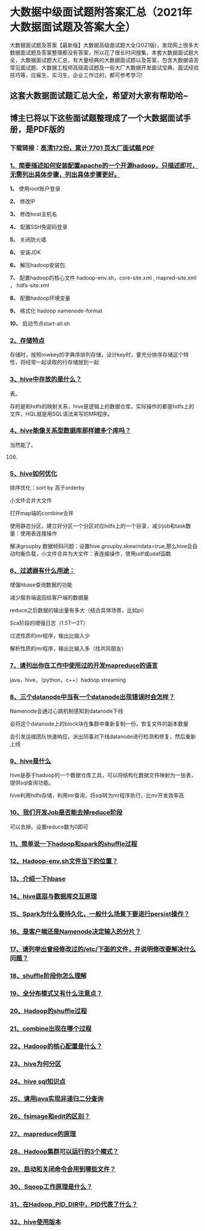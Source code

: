# 大数据中级面试题附答案汇总（2021年大数据面试题及答案大全）

大数据面试题及答案【最新版】大数据高级面试题大全(2021版)，发现网上很多大数据面试题及答案整理都没有答案，所以花了很长时间搜集，本套大数据面试题大全，大数据面试题大汇总，有大量经典的大数据面试题以及答案，包含大数据语言常见面试题、大数据工程师高级面试题及一些大厂大数据开发面试宝典，面试经验技巧等，应届生，实习生，企业工作过的，都可参考学习!

## 这套大数据面试题汇总大全，希望对大家有帮助哈~ 

## 博主已将以下这些面试题整理成了一个大数据面试手册，是PDF版的

### 下载链接：[高清172份，累计 7701 页大厂面试题  PDF](https://github.com/javatechnorth/javanorth-itbooks/blob/master/docs/index.md)


### [1、简要描述如何安装配置apache的一个开源hadoop，只描述即可，无需列出具体步骤，列出具体步骤更好。](https://gitee.com/souyunku/NewDevBooks/blob/master/docs/大数据/大数据中级面试题附答案汇总（2021年大数据面试题及答案大全）.md#1简要描述如何安装配置apache的一个开源hadoop只描述即可无需列出具体步骤列出具体步骤更好。)  


**1、** 使用root账户登录

**2、** 修改IP

**3、** 修改host主机名

**4、** 配置SSH免密码登录

**5、** 关闭防火墙

**6、** 安装JDK

**6、** 解压hadoop安装包

**7、** 配置hadoop的核心文件 hadoop-env.sh，core-site.xml , mapred-site.xml ， hdfs-site.xml

**8、** 配置hadoop环境变量

**9、** 格式化 hadoop namenode-format

**10、** 启动节点start-all.sh


### [2、存储特点](https://gitee.com/souyunku/NewDevBooks/blob/master/docs/大数据/大数据中级面试题附答案汇总（2021年大数据面试题及答案大全）.md#2存储特点)  


存储时，按照rowkey的字典序排列存储，设计key时，要充分排序存储这个特性，将经常一起读取的行存储放到一起


### [3、hive中存放的是什么？](https://gitee.com/souyunku/NewDevBooks/blob/master/docs/大数据/大数据中级面试题附答案汇总（2021年大数据面试题及答案大全）.md#3hive中存放的是什么)  


表。

存的是和hdfs的映射关系，hive是逻辑上的数据仓库，实际操作的都是hdfs上的文件，HQL就是用SQL语法来写的MR程序。


### [4、hive能像关系型数据库那样建多个库吗？](https://gitee.com/souyunku/NewDevBooks/blob/master/docs/大数据/大数据中级面试题附答案汇总（2021年大数据面试题及答案大全）.md#4hive能像关系型数据库那样建多个库吗)  


当然能了。

106.
### [5、hive如何优化](https://gitee.com/souyunku/NewDevBooks/blob/master/docs/大数据/大数据中级面试题附答案汇总（2021年大数据面试题及答案大全）.md#5hive如何优化)  


排序优化：sort by 高于orderby

小文件合并大文件

打开map端的combine合并

使用静态分区，建立好分区一个分区对应hdfs上的一个目录，减少job和task数量：使用表连接操作

解决groupby 数据倾斜问题：设置hive.groupby.skewindata=true,那么hive会自动均衡负载，小文件合并为大文件：表连接操作，使用udf或udaf函数


### [6、过滤器有什么用途：](https://gitee.com/souyunku/NewDevBooks/blob/master/docs/大数据/大数据中级面试题附答案汇总（2021年大数据面试题及答案大全）.md#6过滤器有什么用途：)  


增强hbase查询数据的功能

减少服务端返回给客户端的数据量

reduce之后数据的输出量有多大（结合具体场景，比如pi）

Sca阶段的增强日志（1.5T—2T）

过滤性质的mr程序，输出比输入少

解析性质的mr程序，输出比输入多（找共同朋友）


### [7、请列出你在工作中使用过的开发mapreduce的语言](https://gitee.com/souyunku/NewDevBooks/blob/master/docs/大数据/大数据中级面试题附答案汇总（2021年大数据面试题及答案大全）.md#7请列出你在工作中使用过的开发mapreduce的语言)  


java，hive，（python，c++）hadoop streaming


### [8、三个datanode中当有一个datanode出现错误时会怎样？](https://gitee.com/souyunku/NewDevBooks/blob/master/docs/大数据/大数据中级面试题附答案汇总（2021年大数据面试题及答案大全）.md#8三个datanode中当有一个datanode出现错误时会怎样)  


Namenode会通过心跳机制感知到datanode下线

会将这个datanode上的block块在集群中重新复制一份，恢复文件的副本数量

会引发运维团队快速响应，派出同事对下线datanode进行检测和修复，然后重新上线


### [9、hive是什么](https://gitee.com/souyunku/NewDevBooks/blob/master/docs/大数据/大数据中级面试题附答案汇总（2021年大数据面试题及答案大全）.md#9hive是什么)  


hive是基于hadoop的一个数据仓库工具，可以将结构化数据文件映射为一张表，提供sql查询功能。

hive利用hdfs存储，利用mr查询，将sql转为mr程序执行，比mr开发效率高


### [10、我们开发Job是否能去掉reduce阶段](https://gitee.com/souyunku/NewDevBooks/blob/master/docs/大数据/大数据中级面试题附答案汇总（2021年大数据面试题及答案大全）.md#10我们开发job是否能去掉reduce阶段)  


可以去掉。设置reduce数为0即可


### [11、简单说一下hadoop和spark的shuffle过程](https://gitee.com/souyunku/NewDevBooks/blob/master/docs/大数据/大数据中级面试题附答案汇总（2021年大数据面试题及答案大全）.md#11简单说一下hadoop和spark的shuffle过程)  

### [12、Hadoop-env.sh文件当下的位置？](https://gitee.com/souyunku/NewDevBooks/blob/master/docs/大数据/大数据中级面试题附答案汇总（2021年大数据面试题及答案大全）.md#12hadoop-envsh文件当下的位置)  

### [13、介绍一下hbase](https://gitee.com/souyunku/NewDevBooks/blob/master/docs/大数据/大数据中级面试题附答案汇总（2021年大数据面试题及答案大全）.md#13介绍一下hbase)  

### [14、hive底层与数据库交互原理](https://gitee.com/souyunku/NewDevBooks/blob/master/docs/大数据/大数据中级面试题附答案汇总（2021年大数据面试题及答案大全）.md#14hive底层与数据库交互原理)  

### [15、Spark为什么要持久化，一般什么场景下要进行persist操作？](https://gitee.com/souyunku/NewDevBooks/blob/master/docs/大数据/大数据中级面试题附答案汇总（2021年大数据面试题及答案大全）.md#15spark为什么要持久化一般什么场景下要进行persist操作)  

### [16、是客户端还是Namenode决定输入的分片？](https://gitee.com/souyunku/NewDevBooks/blob/master/docs/大数据/大数据中级面试题附答案汇总（2021年大数据面试题及答案大全）.md#16是客户端还是namenode决定输入的分片)  

### [17、请列举出曾经修改过的/etc/下面的文件，并说明修改要解决什么问题？](https://gitee.com/souyunku/NewDevBooks/blob/master/docs/大数据/大数据中级面试题附答案汇总（2021年大数据面试题及答案大全）.md#17请列举出曾经修改过的/etc/下面的文件并说明修改要解决什么问题)  

### [18、shuffle阶段你怎么理解](https://gitee.com/souyunku/NewDevBooks/blob/master/docs/大数据/大数据中级面试题附答案汇总（2021年大数据面试题及答案大全）.md#18shuffle阶段你怎么理解)  

### [19、全分布模式又有什么注意点？](https://gitee.com/souyunku/NewDevBooks/blob/master/docs/大数据/大数据中级面试题附答案汇总（2021年大数据面试题及答案大全）.md#19全分布模式又有什么注意点)  

### [20、Hadoop的shuffle过程](https://gitee.com/souyunku/NewDevBooks/blob/master/docs/大数据/大数据中级面试题附答案汇总（2021年大数据面试题及答案大全）.md#20hadoop的shuffle过程)  

### [21、combine出现在哪个过程](https://gitee.com/souyunku/NewDevBooks/blob/master/docs/大数据/大数据中级面试题附答案汇总（2021年大数据面试题及答案大全）.md#21combine出现在哪个过程)  

### [22、Hadoop的核心配置是什么？](https://gitee.com/souyunku/NewDevBooks/blob/master/docs/大数据/大数据中级面试题附答案汇总（2021年大数据面试题及答案大全）.md#22hadoop的核心配置是什么)  

### [23、hive为何分区](https://gitee.com/souyunku/NewDevBooks/blob/master/docs/大数据/大数据中级面试题附答案汇总（2021年大数据面试题及答案大全）.md#23hive为何分区)  

### [24、hive sql知识点](https://gitee.com/souyunku/NewDevBooks/blob/master/docs/大数据/大数据中级面试题附答案汇总（2021年大数据面试题及答案大全）.md#24hive-sql知识点)  

### [25、请用java实现非递归二分查询](https://gitee.com/souyunku/NewDevBooks/blob/master/docs/大数据/大数据中级面试题附答案汇总（2021年大数据面试题及答案大全）.md#25请用java实现非递归二分查询)  

### [26、fsimage和edit的区别？](https://gitee.com/souyunku/NewDevBooks/blob/master/docs/大数据/大数据中级面试题附答案汇总（2021年大数据面试题及答案大全）.md#26fsimage和edit的区别)  

### [27、mapreduce的原理](https://gitee.com/souyunku/NewDevBooks/blob/master/docs/大数据/大数据中级面试题附答案汇总（2021年大数据面试题及答案大全）.md#27mapreduce的原理)  

### [28、Hadoop集群可以运行的3个模式？](https://gitee.com/souyunku/NewDevBooks/blob/master/docs/大数据/大数据中级面试题附答案汇总（2021年大数据面试题及答案大全）.md#28hadoop集群可以运行的3个模式)  

### [29、启动和关闭命令会用到哪些文件？](https://gitee.com/souyunku/NewDevBooks/blob/master/docs/大数据/大数据中级面试题附答案汇总（2021年大数据面试题及答案大全）.md#29启动和关闭命令会用到哪些文件)  

### [30、Sqoop工作原理是什么？](https://gitee.com/souyunku/NewDevBooks/blob/master/docs/大数据/大数据中级面试题附答案汇总（2021年大数据面试题及答案大全）.md#30sqoop工作原理是什么)  

### [31、在Hadoop_PID_DIR中，PID代表了什么？](https://gitee.com/souyunku/NewDevBooks/blob/master/docs/大数据/大数据中级面试题附答案汇总（2021年大数据面试题及答案大全）.md#31在hadoop_pid_dir中pid代表了什么)  

### [32、hive使用版本](https://gitee.com/souyunku/NewDevBooks/blob/master/docs/大数据/大数据中级面试题附答案汇总（2021年大数据面试题及答案大全）.md#32hive使用版本)  





